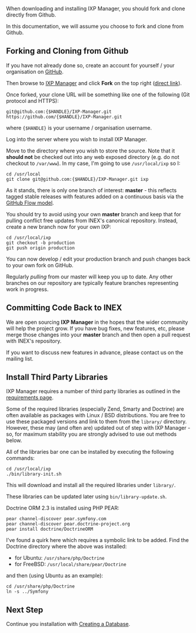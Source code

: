 When downloading and installing IXP Manager, you should fork and clone directly from Github.

In this documentation, we will assume you choose to fork and clone from Github.

## Forking and Cloning from Github

If you have not already done so, create an account for yourself / your organisation on [GitHub](https://github.com/).

Then browse to [IXP Manager](https://github.com/inex/IXP-Manager) and click **Fork** on the top right ([direct link](https://github.com/inex/IXP-Manager/fork_select)).

Once forked, your clone URL will be something like one of the following (Git protocol and HTTPS):

    git@github.com:{$HANDLE}/IXP-Manager.git
    https://github.com/{$HANDLE}/IXP-Manager.git

where ``{$HANDLE}`` is your username / organisation username.

Log into the server where you wish to install IXP Manager.

Move to the directory where you wish to store the source. Note that it **should not** be checked out into any web exposed directory (e.g. do not checkout to `/var/www`). In my case, I'm going to use `/usr/local/ixp` so I:

    cd /usr/local
    git clone git@github.com:{$HANDLE}/IXP-Manager.git ixp


As it stands, there is only one branch of interest: **master** - this reflects tagged stable releases with features added on a continuous basis via the [GitHub Flow model](http://www.barryodonovan.com/index.php/2012/07/03/two-git-branching-models).

You should try to avoid using your own **master** branch and keep that for pulling conflict free updates from INEX's canonical repository. Instead, create a new branch now for your own IXP:

    cd /usr/local/ixp
    git checkout -b production
    git push origin production

You can now develop / edit your production branch and push changes back to your own fork on GitHub.

Regularly *pulling* from our master will keep you up to date. Any other branches on our repository are typically feature branches representing work in progress.


## Committing Code Back to INEX

We are open sourcing **IXP Manager** in the hopes that the wider community will help the project grow. If you have bug fixes, new features, etc, please merge those changes into your **master** branch and then open a pull request with INEX's repository.

If you want to discuss new features in advance, please contact us on the mailing list.

## Install Third Party Libraries

IXP Manager requires a number of third party libraries as outlined in the [requirements page](https://github.com/inex/IXP-Manager/wiki/Installation---Requirements).

Some of the required libraries (especially Zend, Smarty and Doctrine) are often available as packages with Linux / BSD distributions. You are free to use these packaged versions and link to them from the `library/` directory. However, these may (and often are) updated out of step with IXP Manager - so, for maximum stability you are strongly advised to use out methods below.

All of the libraries bar one can be installed by executing the following commands:

    cd /usr/local/ixp
    ./bin/library-init.sh

This will download and install all the required libraries under `library/`.

These libraries can be updated later using `bin/library-update.sh`.

Doctrine ORM 2.3 is installed using PHP PEAR:
    
    pear channel-discover pear.symfony.com
    pear channel-discover pear.doctrine-project.org
    pear install doctrine/DoctrineORM

I've found a quirk here which requires a symbolic link to be added. Find the Doctrine directory where the above was installed:

* for Ubuntu: `/usr/share/php/Doctrine`
* for FreeBSD: `/usr/local/share/pear/Doctrine`

and then (using Ubuntu as an example):

    cd /usr/share/php/Doctrine
    ln -s ../Symfony


## Next Step

Continue you installation with [Creating a Database](Installation-03-Database-Creation).